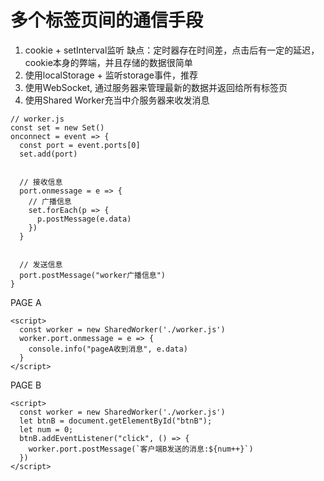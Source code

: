 # 多个标签页间的通信手段
1. cookie + setInterval监听 
缺点：定时器存在时间差，点击后有一定的延迟，cookie本身的弊端，并且存储的数据很简单
2. 使用localStorage + 监听storage事件，推荐
3. 使用WebSocket, 通过服务器来管理最新的数据并返回给所有标签页
4. 使用Shared Worker充当中介服务器来收发消息
```
// worker.js
const set = new Set()
onconnect = event => {
  const port = event.ports[0]
  set.add(port)


  // 接收信息
  port.onmessage = e => {
    // 广播信息
    set.forEach(p => {
      p.postMessage(e.data)
    })
  }


  // 发送信息
  port.postMessage("worker广播信息")
}
```
PAGE A
```
<script>
  const worker = new SharedWorker('./worker.js')
  worker.port.onmessage = e => {
    console.info("pageA收到消息", e.data)
  }
</script>
```
PAGE B
```
<script>
  const worker = new SharedWorker('./worker.js')
  let btnB = document.getElementById("btnB");
  let num = 0;
  btnB.addEventListener("click", () => {
    worker.port.postMessage(`客户端B发送的消息:${num++}`)
  })
</script>
```

